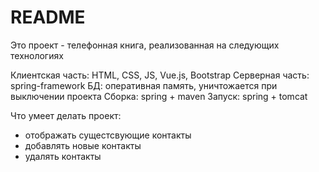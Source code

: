 # README #

Это проект - телефонная книга, реализованная на следующих технологиях

Клиентская часть: HTML, CSS, JS, Vue.js, Bootstrap
Серверная часть: spring-framework
БД: оперативная память, уничтожается при выключении проекта
Сборка: spring + maven
Запуск: spring + tomcat

Что умеет делать проект:
- отображать сущестсвующие контакты
- добавлять новые контакты
- удалять контакты